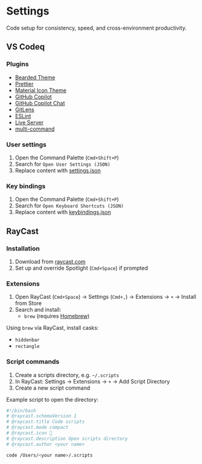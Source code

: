 # Settings

Code setup for consistency, speed, and cross-environment productivity.

## VS Codeq

### Plugins

- [Bearded Theme](https://marketplace.visualstudio.com/items?itemName=BeardedBear.beardedtheme)
- [Prettier](https://marketplace.visualstudio.com/items?itemName=esbenp.prettier-vscode)
- [Material Icon Theme](https://marketplace.visualstudio.com/items?itemName=PKief.material-icon-theme)
- [GitHub Copilot](https://marketplace.visualstudio.com/items?itemName=GitHub.copilot)
- [GitHub Copilot Chat](https://marketplace.visualstudio.com/items?itemName=GitHub.copilot-chat)
- [GitLens](https://marketplace.visualstudio.com/items?itemName=eamodio.gitlens)
- [ESLint](https://marketplace.visualstudio.com/items?itemName=dbaeumer.vscode-eslint)
- [Live Server](https://marketplace.visualstudio.com/items?itemName=ritwickdey.LiveServer)
- [multi-command](https://marketplace.visualstudio.com/items?itemName=ryuta46.multi-command)

### User settings

1. Open the Command Palette (`Cmd+Shift+P`)
2. Search for `Open User Settings (JSON)`
3. Replace content with [settings.json](/settings.json)

### Key bindings

1. Open the Command Palette (`Cmd+Shift+P`)
2. Search for `Open Keyboard Shortcuts (JSON)`
3. Replace content with [keybindings.json](/keybindings.json)

## RayCast

### Installation

1. Download from [raycast.com](https://www.raycast.com)
2. Set up and override Spotlight (`Cmd+Space`) if prompted

### Extensions

1. Open RayCast (`Cmd+Space`) → Settings (`Cmd+,`) → Extensions → `+` → Install from Store
2. Search and install:
   - `brew` (requires [Homebrew](https://brew.sh))

Using `brew` via RayCast, install casks:

- `hiddenbar`
- `rectangle`

### Script commands

1. Create a scripts directory, e.g. `~/.scripts`
2. In RayCast: Settings → Extensions → `+` → Add Script Directory
3. Create a new script command

Example script to open the directory:

```bash
#!/bin/bash
# @raycast.schemaVersion 1
# @raycast.title Code scripts
# @raycast.mode compact
# @raycast.icon 🤖
# @raycast.description Open scripts directory
# @raycast.author <your name>

code /Users/<your name>/.scripts
```
